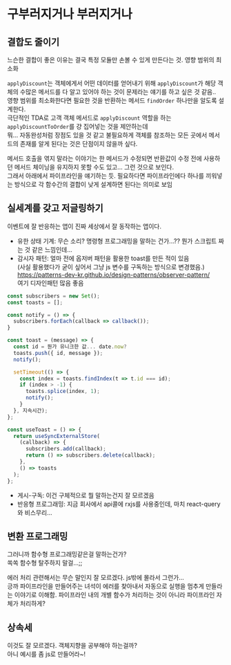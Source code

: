 # 구부러지거나 부러지거나

## 결합도 줄이기

느슨한 결합이 좋은 이유는 결국 특정 모듈만 손볼 수 있게 만든다는 것. 영향 범위의 최소화  

`applyDiscount`는 객체에게서 어떤 데이터를 얻어내기 위해 `applyDiscount`가 해당 객체의 수많은 메서드를 다 알고 있어야 하는 것이 문제라는 얘기를 하고 싶은 것 같음..  
영향 범위를 최소화한다면 필요한 것을 반환하는 메서드 `findOrder` 하나만을 알도록 설계한다.  
극단적인 TDA로 고객 객체 메서드로 `applyDiscount` 역할을 하는 `applyDiscountToOrder`를 걍 집어넣는 것을 제안하는데  
뭐... 자동완성처럼 장점도 있을 것 같고 불필요하게 객체를 참조하는 모든 곳에서 메서드의 존재를 알게 된다는 것은 단점이지 않을까 싶다.

메서드 호출을 엮지 말라는 이야기는 한 메서드가 수정되면 반환값이 수정 전에 사용하던 메서드 체이닝을 유지하지 못할 수도 있고... 그런 것으로 보인다.  
그래서 아래에서 파이프라인을 얘기하는 듯. 필요하다면 파이프라인에다 하나를 끼워넣는 방식으로 각 함수간의 결합이 낮게 설계하면 된다는 의미로 보임

## 실세계를 갖고 저글링하기

이벤트에 잘 반응하는 앱이 진짜 세상에서 잘 동작하는 앱이다.

- 유한 상태 기계: 무슨 소리? 명령형 프로그래밍을 말하는 건가...?? 뭔가 스크립트 짜는 것 같은 느낌인데...
- 감시자 패턴: 얼마 전에 옵저버 패턴을 활용한 toast를 만든 적이 있음  
(사실 활용했다가 굳이 싶어서 그냥 js 변수를 구독하는 방식으로 변경했음.)  
https://patterns-dev-kr.github.io/design-patterns/observer-pattern/  
여기 디자인패턴 많음 좋음

```ts
const subscribers = new Set();
const toasts = [];

const notify = () => {
  subscribers.forEach(callback => callback());
}

const toast = (message) => {
  const id = 뭔가 유니크한 값... date.now?
  toasts.push({ id, message });
  notify();

  setTimeout(() => {
    const index = toasts.findIndex(t => t.id === id);
    if (index > -1) {
      toasts.splice(index, 1);
      notify();
    }
  }, 지속시간);
};

const useToast = () => {
  return useSyncExternalStore(
    (callback) => {
      subscribers.add(callback);
      return () => subscribers.delete(callback);
    },
    () => toasts
  );
};

```

- 게시-구독: 이건 구체적으로 뭘 말하는건지 잘 모르겠음
- 반응형 프로그래밍: 지금 회사에서 api콜에 rxjs를 사용중인데, 마치 react-query와 비스무리...

## 변환 프로그래밍

그러니까 함수형 프로그래밍같은걸 말하는건가?  
쏙쏙 함수형 탈주하지 말걸...;;

에러 처리 관련해서는 무슨 말인지 잘 모르겠다. js밖에 몰라서 그런가...  
긍까 파이프라인을 만들어주는 녀석이 에러를 찾아내서 자동으로 실행을 멈추게 만들라는 이야기로 이해함. 파이프라인 내의 개별 함수가 처리하는 것이 아니라 파이프라인 자체가 처리하게?

## 상속세

이것도 잘 모르겠다. 객체지향을 공부해야 하는걸까?  
아니 예시를 좀 js로 만들어라~!
